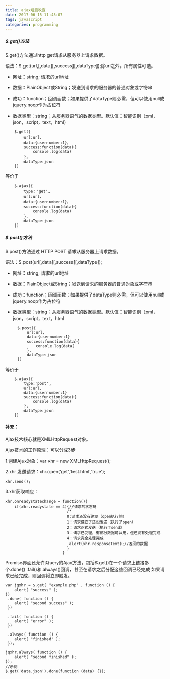 ```yaml
---
title: ajax增删改查
date: 2017-06-15 11:45:07
tags: javascript
categories: programming
---
```


##### $.get()方法

$.get()方法通过http get请求从服务器上请求数据。

语法：$.get(url,[,data][,success][,dataType]);除url之外，所有属性可选。

* 网址：string; 请求的url地址

* 数据：PlainObject或String；发送到请求的服务器的普通对象或字符串

* 成功：function；回调函数；如果提供了dataType则必需，但可以使用null或jquery.noop作为占位符

* 数据类型：string；从服务器语气的数据类型。默认值：智能识别（xml，json，script，text，html）

<!-- more -->

		$.get({
			url:url，
			data:{usernumber:1}，
			success:function(data){
				console.log(data)
			}，
			dataType:json
		})

等价于

		$.ajax({
			type：'get',
			url:url，
			data:{usernumber:1}，
			success:function(data){
				console.log(data)
			}，
			dataType:json
		})

##### $.post()方法

$.post()方法通过 HTTP POST 请求从服务器上请求数据。

语法：$.post(url[,data][,success][,dataType]);

* 网址：string; 请求的url地址

* 数据：PlainObject或String；发送到请求的服务器的普通对象或字符串

* 成功：function；回调函数；如果提供了dataType则必需，但可以使用null或jquery.noop作为占位符

* 数据类型：string；从服务器语气的数据类型。默认值：智能识别（xml，json，script，text，html

		$.post({
			url:url,
			data:{usernumber:1}
			success:function(data){
				console.log(data)
			},
			dataType:json
		})

等价于

		$.ajax({
			type:'post',
			url:url,
			data:{usernumber:1}
			success:function(data){
				console.log(data)
			},
			dataType:json
		})


#### 补充：
Ajax技术核心就是XMLHttpRequest对象。

Ajax技术的工作原理：可以分成3步

1.创建Ajax对象：var xhr = new XMLHttpRequest();

2.xhr 发送请求：xhr.open('get','test.html','true');

                          
	xhr.send();

3.xhr获取响应：

    xhr.onreadystatechange = function(){
    	if(xhr.readystate == 4){//请求的状态码
                               /*
                               0:请求还没有建立（open执行前）
                               1：请求建立了还没发送（执行了open）
                               2：请求正式发送（执行了send）
                               3：请求已受理，有部分数据可以用，但还没有处理完成
                               4：请求完全处理完成
          						alert(xhr.responseText);//返回的数据
                               }
                             }
	
Promise界面还允许jQuery的Ajax方法，包括$.get()在一个请求上链接多个.done() .fail()和.always()回调，甚至在请求之后分配这些回调已经完成 如果请求已经完成，则回调将立即触发。

	

	var jqxhr = $.get( "example.php" , function () {
	 	alert( "success" );
	})
	 .done( function () {
	 	alert( "second success" );
	 })

	 .fail( function () {
	 	alert( "error" );
	 })

	 .always( function () {
	 	alert( "finished" );
	 });
	 
	jqxhr.always( function () {
	 	alert( "second finished" );
	});
	//示例
	$.get('data.json').done(function (data) {});